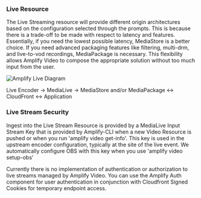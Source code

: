 ### Live Resource

The Live Streaming resource will provide different origin architectures based on the configuration selected through the prompts. This is because there is a trade-off to be made with respect to latency and features. Essentially, if you need the lowest possible latency, MediaStore is a better choice. If you need advanced packaging features like filtering, multi-drm, and live-to-vod recordings, MediaPackage is necessary. This flexibility allows Amplify Video to compose the appropriate solution without too much input from the user.

![Amplify Live Diagram](https://www.amplify-video.com/docs/AmplifyVideoLivestreamDiagram.png)

Live Encoder -> MediaLive -> MediaStore and/or MediaPackage <-> CloudFront <-> Application

### Live Stream Security

Ingest into the Live Stream Resource is provided by a MediaLive Input Stream Key that is provided by Amplify-CLI when a new Video Resource is pushed or when you run 'amplify video get-info'. This key is used in the upstream encoder configuration, typically at the site of the live event. We automatically configure OBS with this key when you use 'amplify video setup-obs'

Currently there is no implementation of authentication or authorization to live streams managed by Amplify Video. You can use the Amplify Auth component for user authentication in conjunction with Cloudfront Signed Cookies for temporary endpoint access.   